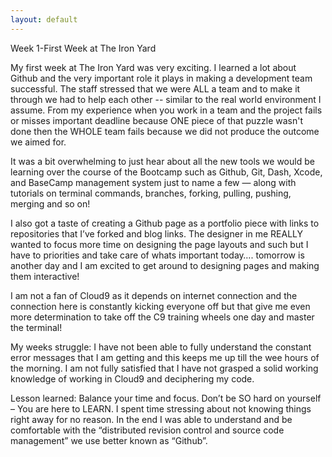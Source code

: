 ```yaml
---
layout: default
---
```


Week 1-First Week at The Iron Yard



My first week at The Iron Yard was very exciting. I learned a lot about Github and the very important role it plays in making a development team successful. The staff stressed that we were ALL a team and to make it through we had to help each other -- similar to the real world environment I assume. From my experience when you work in a team and the project fails or misses important deadline because ONE piece of that puzzle wasn't done then the WHOLE  team fails because we did not produce the outcome we aimed for.

It was a bit overwhelming to just hear about all the new tools we would be learning over the course of the Bootcamp such as  Github, Git, Dash, Xcode, and BaseCamp management system just to name a few — along with tutorials on terminal commands, branches, forking, pulling, pushing, merging and so on!

I also got a taste of creating a Github page as a portfolio piece with links to repositories that I’ve forked and blog links. The designer in me REALLY wanted to focus more time on designing the page layouts and such but I have to priorities and take care of whats important today…. tomorrow  is another day and I am excited to get around to designing pages and making them interactive!

I am not a fan of Cloud9 as it depends on internet connection and the connection here is  constantly kicking everyone off but that give me even more determination to take off the C9 training wheels one day and master the terminal!

My weeks struggle: I have not been able to fully understand the constant error messages that I am getting and this keeps me up till the wee hours of the morning.  I am not fully satisfied that I have not grasped a solid working knowledge of working in Cloud9 and deciphering my code.

Lesson learned: Balance your time and focus. Don’t be SO hard on yourself – You are here to LEARN. I spent time stressing about not knowing things right away for no reason. In the end I was able to understand and be comfortable with the “distributed revision control and source code management” we use better known as “Github”.
